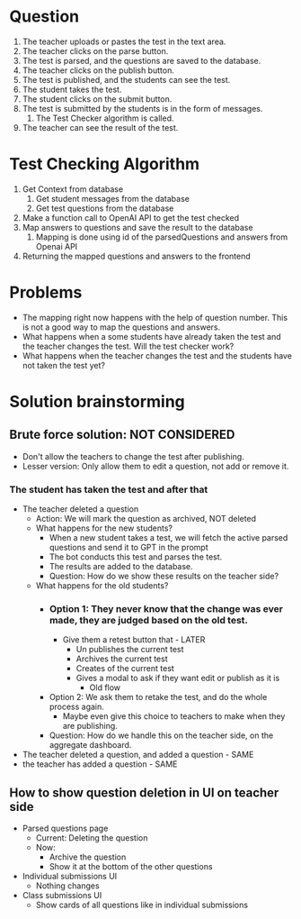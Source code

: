# Question

1. The teacher uploads or pastes the test in the text area.
2. The teacher clicks on the parse button.
3. The test is parsed, and the questions are saved to the database.
4. The teacher clicks on the publish button.
5. The test is published, and the students can see the test.
6. The student takes the test.
7. The student clicks on the submit button.
8. The test is submitted by the students is in the form of messages.
   1. The Test Checker algorithm is called.
9. The teacher can see the result of the test.

# Test Checking Algorithm

1. Get Context from database
   1. Get student messages from the database
   2. Get test questions from the database
2. Make a function call to OpenAI API to get the test checked
3. Map answers to questions and save the result to the database
   1. Mapping is done using id of the parsedQuestions and answers from Openai API
4. Returning the mapped questions and answers to the frontend

# Problems

- The mapping right now happens with the help of question number. This is not a good way to map the questions and answers.
- What happens when a some students have already taken the test and the teacher changes the test. Will the test checker work?
- What happens when the teacher changes the test and the students have not taken the test yet?

# Solution brainstorming

## Brute force solution: NOT CONSIDERED

- Don't allow the teachers to change the test after publishing.
- Lesser version: Only allow them to edit a question, not add or remove it.

### The student has taken the test and after that

- The teacher deleted a question
  - Action: We will mark the question as archived, NOT deleted
  - What happens for the new students?
    - When a new student takes a test, we will fetch the active parsed questions and send it to GPT in the prompt
    - The bot conducts this test and parses the test.
    - The results are added to the database.
    - Question: How do we show these results on the teacher side?
  - What happens for the old students?
    - ### Option 1: They never know that the change was ever made, they are judged based on the old test.
      - Give them a retest button that - LATER
        - Un publishes the current test
        - Archives the current test
        - Creates of the current test
        - Gives a modal to ask if they want edit or publish as it is
          - Old flow
    - Option 2: We ask them to retake the test, and do the whole process again.
      - Maybe even give this choice to teachers to make when they are publishing.
    - Question: How do we handle this on the teacher side, on the aggregate dashboard.
- The teacher deleted a question, and added a question - SAME
- the teacher has added a question - SAME

## How to show question deletion in UI on teacher side

- Parsed questions page
  - Current: Deleting the question
  - Now:
    - Archive the question
    - Show it at the bottom of the other questions
- Individual submissions UI
  - Nothing changes
- Class submissions UI
  - Show cards of all questions like in individual submissions
